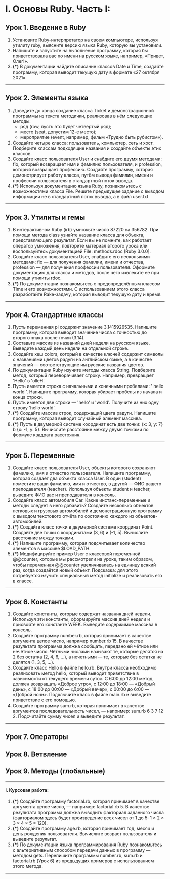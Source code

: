 #  I. Основы Ruby. Часть I:
## Урок 1. Введение в Ruby
1. Установите Ruby-интерпретатор на своем компьютере, используя утилиту ruby, выясните версию языка Ruby, которую вы установили.
2. Напишите и запустите на выполнение программу, которая бы приветствовала вас по имени на русском языке, например, «Привет, Олег!».
3. **(*)** В документации найдите описание классов Date и Time, создайте программу, которая выводит текущую дату в формате «27 октября 2021».
***
## Урок 2. Элементы языка
1. Доведите до конца создание класса Ticket и демонстрационной программы из текста методички, реализовав в нём следующие методы:
   * ряд (row, пусть это будет четвёртый ряд);
   * место (seat, допустим 12-е место);
   * мероприятие  (event, например, фильм «Трудно быть рубистом»).
2. Создайте четыре класса: пользователь, компьютер, сеть и хост. Подберите классам подходящие названия и создайте объекты этих классов.
3. Создайте класс пользователя User и снабдите его двумя методами: fio, который возвращает имя и фамилию пользователя, и profession, который возвращает профессию. Создайте программу, которая демонстрирует работу класса, путём вывода фамилии, имени и профессии пользователя в стандартный поток вывода.
4. **(*)** Используя документацию языка Ruby, познакомьтесь с возможностями класса File. Решите предыдущее задание с выводом информации не в стандартный поток вывода, а в файл user.txt
***
## Урок 3. Утилиты и гемы
1. В интерактивном Ruby (irb) умножьте число 87220 на 356782. При помощи метода class узнайте название класса для объекта, представляющего результат. Если вы не помните, как работает оператор умножения, повторите материал второго урока или воспользуйтесь документацией File: methods.rdoc [Ruby 3.0.0]. 
2. Создайте класс пользователя User, снабдите его несколькими методами: fio — для получения  фамилии, имени и отчества, profession — для получения профессии пользователя. Оформите документацию для класса и методов, после чего извлеките ее при помощи утилиты rdoc.
3. **(*)** По документации познакомьтесь с предопределённым классом Time и его возможностями. С использованием этого класса разработайте Rake-задачу, которая выводит текущую дату и время.
***
## Урок 4. Стандартные классы
1. Пусть переменная pi содержит значение 3.1415926535. Напишите программу, которая выводит значение числа с точностью до второго знака после точки (3.14).
2. Составьте массив из названий дней недели на русском языке. Выведите каждый день недели на отдельной строке.
3. Создайте хеш colors, который в качестве ключей содержит символы с названиями цветов радуги на английском языке, а в качестве значений — соответствующие им русские названия цветов.
4. По документации Ruby изучите методы класса String. Подберите метод, который переворачивает строку. Например, превращает 'Hello' в 'olleH'.
5. Пусть имеется строка с начальными и конечными пробелами: '  hello world   '. Напишите программу, которая убирает пробелы из начала и конца строки.
6. Пусть имеется две строки — 'hello' и 'world'. Получите из них одну строку 'hello world'.
7. **(*)** Создайте массив строк, содержащий цвета радуги. Напишите программу, которая выводит случайный элемент массива.
8. **(*)** Пусть в двумерной системе координат есть две точки: {x: 3, y: 7} b {x: -1, y: 5}. Вычислите расстояние между двумя точками по формуле квадрата расстояния.
***
## Урок 5. Переменные
1. Создайте класс пользователя User, объекты которого сохраняют фамилию, имя и отчество пользователя. Напишите программу, которая создаёт два объекта класса User. В один (student) поместите ваши фамилию, имя и отчество, в другой — ФИО вашего преподавателя (teacher). Используя объекты student и teacher, выведите ФИО вас и преподавателя в консоль.
2. Создайте класс автомобиля Car. Какие инстанс-переменные и методы следует в него добавить? Создайте несколько объектов легковых и грузовых автомобилей и демонстрационную программу с выводом текстового отчёта по состоянию каждого из объектов-автомобилей.
3. **(*)** Создайте класс точки в двумерной системе координат Point. Создайте две точки с координатами (3, 6) и (-1, 5). Вычислите расстояние между точками.
4. **(*)** Напишите программу, которая подсчитывает количество элементов в массиве $LOAD_PATH.
5. **(*)** Модифицируйте пример User с классовой переменной @@counter, которые мы рассмотрели на уроке, таким образом, чтобы переменная @@counter увеличивалась на единицу всякий раз, когда создаётся новый объект. Подсказка: для этого потребуется изучить специальный метод initialize и реализовать его в классе.
***
## Урок 6. Константы
1. Создайте константы, которые содержат названия дней недели. Используя эти константы, сформируйте массив дней недели и присвойте его константе WEEK. Выведите содержимое массива в консоль.
2. Создайте программу number.rb, которая принимает в качестве аргумента целое число, например number.rb 15. В качестве результата программа должна сообщать, передано ей чётное или нечётное число. Чётными числами называют те, которые делятся на 2 без остатка (2, 4, 6, ...), а нечетными — те, которые без остатка не делятся (1, 3, 5, ...).
3. Создайте класс Hello в файле hello.rb. Внутри класса необходимо реализовать метод hello, который выводит приветствие в зависимости от текущего времени суток. С 6:00 до 12:00 метод должен возвращать «Доброе утро», с 12:00 до 18:00 — «Добрый день», с 18:00 до 00:00 — «Добрый вечер», с 00:00 до 6:00 — «Доброй ночи». Подключите класс в файле main.rb и выведите приветствие с его помощью.
4. Создайте программу sum.rb, которая принимает в качестве аргументов последовательность чисел, — например: sum.rb 6 3 7 12 2. Подсчитайте сумму чисел и выведите результат.
***
## Урок 7. Операторы
## Урок 8. Ветвление
## Урок 9. Методы (глобальные)
***
#### I. Курсовая работа:
1. **(*)** Создайте программу factorial.rb, которая принимает в качестве аргумента целое число, — например: factorial.rb 5. В качестве результата программа должна выводить факториал заданного числа (факториалом здесь будет произведение всех чисел от 1 до 5: 1 × 2 × 3 × 4 × 5 = 120).
2. **(*)** Создайте программу age.rb, которая принимает год, месяц и день рождения пользователя. Вычислите возраст пользователя и выведите результат.
3. **(*)** По документации языка программирования Ruby познакомьтесь с альтернативным способом передачи данных в программу — методом gets. Перепишите программы number.rb, sum.rb и factorial.rb (Урок 6) из предыдущих примеров с использованием этого метода.

***


